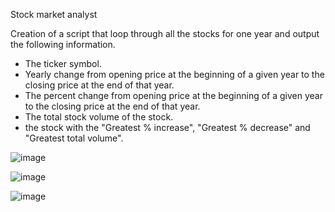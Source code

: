 Stock market analyst


Creation of a script that loop through all the stocks for one year and output the following information.

- The ticker symbol.
- Yearly change from opening price at the beginning of a given year to the closing price at the end of that year.
- The percent change from opening price at the beginning of a given year to the closing price at the end of that year.
- The total stock volume of the stock.
- the stock with the "Greatest % increase", "Greatest % decrease" and "Greatest total volume". 


![image](https://user-images.githubusercontent.com/63757160/109450589-e382d600-7a10-11eb-9489-d7c865c51803.png)


![image](https://user-images.githubusercontent.com/63757160/109450616-f2698880-7a10-11eb-9180-ef84217dfe3d.png)


![image](https://user-images.githubusercontent.com/63757160/109450644-00b7a480-7a11-11eb-9899-ee6c783f5cbf.png)

